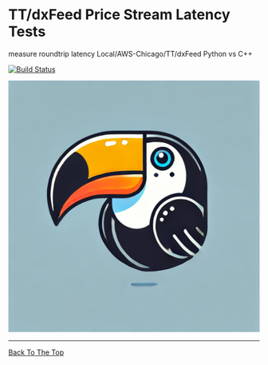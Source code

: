 # TT/dxFeed Price Stream Latency Tests

measure roundtrip latency Local/AWS-Chicago/TT/dxFeed Python vs C++

[![Build Status](https://img.shields.io/badge/build-passing-brightgreen.svg)](URL-to-build)

![Project Image](toucan.png)

---

[Back To The Top](#readme-template)

